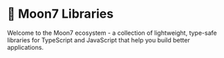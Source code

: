 # 🌙 Moon7 Libraries

Welcome to the Moon7 ecosystem - a collection of lightweight, type-safe libraries for TypeScript and JavaScript that help you build better applications.

